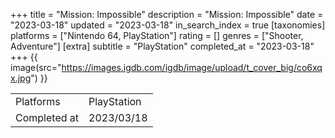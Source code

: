 +++
title = "Mission: Impossible"
description = "Mission: Impossible"
date = "2023-03-18"
updated = "2023-03-18"
in_search_index = true
[taxonomies]
platforms = ["Nintendo 64, PlayStation"]
rating = []
genres = ["Shooter, Adventure"]
[extra]
subtitle = "PlayStation"
completed_at = "2023-03-18"
+++
{{ image(src="https://images.igdb.com/igdb/image/upload/t_cover_big/co6xqx.jpg") }}

|              |            |
| ------------ | ---------- |
| Platforms    | PlayStation |
| Completed at | 2023/03/18 |


